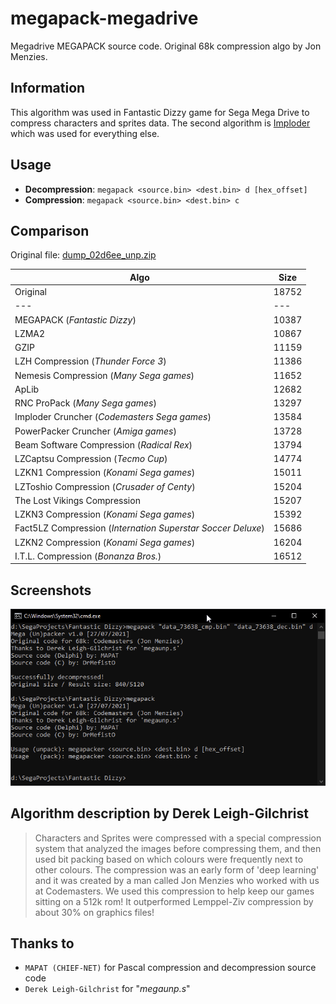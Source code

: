 # megapack-megadrive
Megadrive MEGAPACK source code. Original 68k compression algo by Jon Menzies.

## Information
This algorithm was used in Fantastic Dizzy game for Sega Mega Drive to compress characters and sprites data. The second algorithm is [Imploder](https://github.com/lab313ru/AmigaImploder) which was used for everything else.

## Usage
- **Decompression**: `megapack <source.bin> <dest.bin> d [hex_offset]`
- **Compression**: `megapack <source.bin> <dest.bin> c`

## Comparison
Original file: [dump_02d6ee_unp.zip](https://github.com/lab313ru/megapack-megadrive/files/6881795/dump_02d6ee_unp.zip)


| Algo  | Size  |
|---|---|
| Original  | 18752  |
|---|---|
| MEGAPACK (*Fantastic Dizzy*) | 10387  |
| LZMA2  | 10867  |
| GZIP  | 11159  |
| LZH Compression (*Thunder Force 3*)  | 11386  |
| Nemesis Compression (*Many Sega games*) | 11652  |
| ApLib  | 12682  |
| RNC ProPack (*Many Sega games*) | 13297  |
| Imploder Cruncher (*Codemasters Sega games*) | 13584  |
| PowerPacker Cruncher (*Amiga games*) | 13728  |
| Beam Software Compression (*Radical Rex*)  | 13794  |
| LZCaptsu Compression (*Tecmo Cup*) | 14774  |
| LZKN1 Compression (*Konami Sega games*) | 15011  |
| LZToshio Compression (*Crusader of Centy*)  | 15204  |
| The Lost Vikings Compression | 15207  |
| LZKN3 Compression (*Konami Sega games*) | 15392  |
| Fact5LZ Compression (*Internation Superstar Soccer Deluxe*) | 15686  |
| LZKN2 Compression (*Konami Sega games*) | 16204  |
| I.T.L. Compression (*Bonanza Bros.*) | 16512  |

## Screenshots
![](/img/image.png?raw=true "Console window")

## Algorithm description by Derek Leigh-Gilchrist
> Characters and Sprites were compressed with a special compression system that analyzed the images before compressing them, and then used bit packing based on which colours were frequently next to other colours. The compression was an early form of 'deep learning' and it was created by a man called Jon Menzies who worked with us at Codemasters. We used this compression to help keep our games sitting on a 512k rom! It outperformed Lemppel-Ziv compression by about 30% on graphics files!

## Thanks to
- `МАРАТ (CHIEF-NET)` for Pascal compression and decompression source code
- `Derek Leigh-Gilchrist` for "*megaunp.s*"

